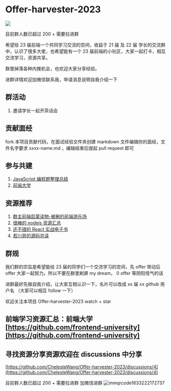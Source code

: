 # Offer-harvester-2023

<img src="https://user-images.githubusercontent.com/40495740/140842776-98048ccc-f236-4c90-b9de-a5bb87b050ce.png"/>

目前群人数已超过 200 + 需要拉进群

希望给 23 届前端一个共同学习交流的空间，收益于 21 届 及 22 届 学长的交流群中，认识了很多大佬，也希望能有一个 23 届前端的小社区，大家一起打卡，相互交流学习，资源共享。

群里掉落各种内推机会，也欢迎大家分享经验。

进群详情欢迎加微信联系我，申请消息说明自我介绍一下

## 群活动

1. 邀请学长一起开茶话会

## 贡献面经

fork 本项目贡献代码，在面试经验文件夹创建 markdown 文件编辑你的面经，文件名字要求 xxxx-name.md ，编辑结束后提起 pull request 即可

## 参与共建

1. [JavaScript 编程题整理总结](https://github.com/ChelesteWang/JavaScript-challenger)
2. [前端大学](https://github.com/frontend-university)

## 资源推荐
1. [群主前端启蒙读物-被删的前端游乐场](https://godbasin.github.io/front-end-playground/)
2. [很棒的 nodejs 资源汇总](https://github.com/huaize2020/awesome-nodejs)
3. [还不错的 React 实战电子书](https://chelestewang.github.io/react-learning-road-cn)
4. [若川哥的源码共读](https://www.yuque.com/ruochuan12/notice/info)

## 群规

我们群的宗旨是希望能给 23 届的同学们一个交流学习的空间，先 offer 带动后 offer 大家一起努力。所以不要在群里刷屏 my dream， 0 offer 等阴阳怪气的话

进群最好先做自我介绍，让大家互相认识一下，名片可以改成 xx 届 xx github 用户名 （大家可以相互 follow 一下）

欢迎关注本项目 Offer-harvester-2023 watch + star

## 前端学习资源汇总：前端大学 [https://github.com/frontend-university](https://github.com/frontend-university)

## 寻找资源分享资源欢迎在 discussions 中分享
[https://github.com/ChelesteWang/Offer-harvester-2023/discussions/4](https://github.com/ChelesteWang/Offer-harvester-2023/discussions/4)


目前群人数已超过 200 + 需要拉进群
加微信进群
![mmqrcode1633222172737](https://user-images.githubusercontent.com/40495740/135784115-d3cb7207-c313-442b-b8ff-44d58bde8ccf.png)
